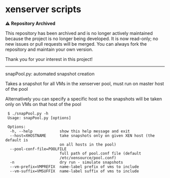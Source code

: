 # xenserver scripts

:warning: **Repository Archived**

This repository has been archived and is no longer actively maintained because the project is no longer being developed.
It is now read-only; no new issues or pull requests will be merged.
You can always fork the repository and maintain your own version.

Thank you for your interest in this project!

---

snapPool.py: automated snapshot creation

 Takes a snapshot for all VMs in the xenserver pool, must run on master host of the pool
 
 Alternatively you can specify a specific host so the snapshots will be taken only on VMs on that host of the pool
 
```
 $ ./snapPool.py -h
 Usage: snapPool.py [options]

 Options:
  -h, --help            show this help message and exit
  --host=XHOSTNAME      take snapshots only on given XEN host (the default is
                        on all hosts in the pool)
  --pool-conf-file=POOLFILE
                        full path of pool.conf file (default
                        /etc/xensource/pool.conf)
  -n                    dry run - simulate snapshots
  --vm-prefix=VMPREFIX  name-label prefix of vms to include
  --vm-suffix=VMSUFFIX  name-label suffix of vms to include
```
